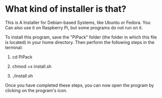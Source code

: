 # What kind of installer is that?
This is A Installer for Debian-based Systems, like Ubuntu or Fedora. You Can also use it on Raspberry Pi, but some programs do not run on it.

To install this program, save the "PiPack" folder (the folder in which this file is located) in your home directory. Then perform the following steps in the terminal:

1) cd PiPack

2) chmod +x install.sh

3) ./install.sh

Once you have completed these steps, you can now open the program by clicking on the program's icon.
